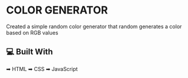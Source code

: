 # COLOR GENERATOR

Created a simple random color generator that random generates a color based on RGB values

## 💻 Built With

➡ HTML
➡ CSS
➡ JavaScript